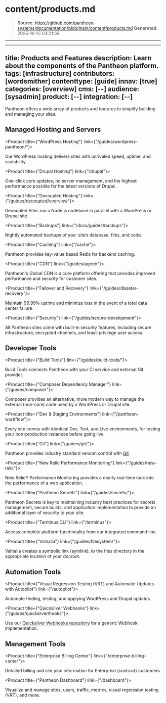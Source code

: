 # content/products.md

> **Source**: https://github.com/pantheon-systems/documentation/blob/main/content/products.md
> **Generated**: 2025-10-15 03:21:58

---

---
title: Products and Features
description: Learn about the components of the Pantheon platform.
tags: [infrastructure]
contributors: [wordsmither]
contenttype: [guide]
innav: [true]
categories: [overview]
cms: [--]
audience: [sysadmin]
product: [--]
integration: [--]
---

Pantheon offers a wide array of products and features to simplify building and managing your sites.

## Managed Hosting and Servers

<ProductGroup>

  <Product title={"WordPress Hosting"} link={"/guides/wordpress-pantheon/"}>

  Our WordPress hosting delivers sites with unrivaled speed, uptime, and scalability.

  </Product>

  <Product title={"Drupal Hosting"} link={"/drupal"}>

  One-click core updates, no server management, and the highest performance possible for the latest versions of Drupal.

  </Product>

  <Product title={"Decoupled Hosting"} link={"/guides/decoupled/overview"}>

  Decoupled Sites run a Node.js codebase in parallel with a WordPress or Drupal site.

  </Product>

  <Product title={"Backups"} link={"/docs/guides/backups"}>

  Nightly automated backups of your site’s database, files, and code.

  </Product>

  <Product title={"Caching"} link={"/cache"}>

  Pantheon provides key-value based Redis for backend caching.

  </Product>

  <Product title={"CDN"} link={"/guides/agcdn"}>

  Pantheon's Global CDN is a core platform offering that provides improved performance and security for customer sites. 

  </Product>

  <Product title={"Failover and Recovery"} link={"/guides/disaster-recovery"}>

  Maintain 99.99% uptime and minimize loss in the event of a total data center failure. 

  </Product>

  <Product title={"Security"} link={"/guides/secure-development"}>

  All Pantheon sites come with built-in security features, including secure infrastructure, encrypted channels, and least-privilege user access.

  </Product>

</ProductGroup>

## Developer Tools

<ProductGroup>

  <Product title={"Build Tools"} link={"/guides/build-tools/"}>

  Build Tools connects Pantheon with your CI service and external Git provider.

  </Product>

  <Product title={"Composer Dependency Manager"} link={"/guides/composer"}>

  Composer provides an alternative, more modern way to manage the external (non-core) code used by a WordPress or Drupal site.

  </Product>

  <Product title={"Dev & Staging Environments"} link={"/pantheon-workflow"}>

  Every site comes with identical Dev, Test, and Live environments, for testing your non-production instances before going live.

  </Product>

  <Product title={"Git"} link={"/guides/git/"}>

  Pantheon provides industry standard version control with [Git](https://git-scm.com/).

  </Product>

  <Product title={"New Relic Performance Monitoring"} link={"/guides/new-relic"}>

  New Relic® Performance Monitoring provides a nearly real-time look into the performance of a web application.

  </Product>

  <Product title={"Pantheon Secrets"} link={"/guides/secrets/"}>

  Pantheon Secrets is key to maintaining industry best practices for secrets management, secure builds, and application implementation to provide an additional layer of security to your site.

  </Product>

  <Product title={"Terminus CLI"} link={"/terminus"}>

  Access complete platform functionality from our integrated command line.

  </Product>

  <Product title={"Valhalla"} link={"/guides/filesystem/"}>

  Valhalla creates a symbolic link (symlink), to the files directory in the appropriate location of your docroot.

  </Product>

</ProductGroup>

## Automation Tools

<ProductGroup>

  <Product title={"Visual Regression Testing (VRT) and Automatic Updates with Autopilot"} link={"/autopilot"}>

  Automate finding, testing, and applying WordPress and Drupal updates. 

  </Product>

  <Product title={"Quicksilver Webhooks"} link={"/guides/quicksilver/hooks"}>

  Use our [Quicksilver Webhooks repository](https://github.com/pantheon-systems/quicksilver-examples/tree/main/webhook) for a generic Webhook implementation.

  </Product>

</ProductGroup>

## Management Tools

<ProductGroup>

  <Product title={"Enterprise Billing Center"} link={"/enterprise-billing-center"}>

  Detailed billing and site plan information for Enterprise (contract) customers

  </Product>

  <Product title={"Pantheon Dashboard"} link={"/dashboard"}>

  Visualize and manage sites, users, traffic, metrics, visual regression testing (VRT), and more.

  </Product>


</ProductGroup>
